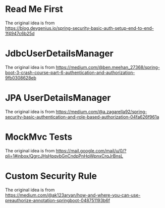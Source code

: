# Read Me First

The original idea is from  
https://blog.devgenius.io/spring-security-basic-auth-setup-end-to-end-1f4947c6b25d

# JdbcUserDetailsManager

The original idea is from
https://medium.com/@ben.meehan_27368/spring-boot-3-crash-course-part-6-authentication-and-authorization-9fb0308628eb

# JPA UserDetailsManager

The original idea is from
https://medium.com/@a.zagarella92/spring-security-basic-authentication-and-role-based-authorization-04fa626f961a

# MockMvc Tests

The original idea is from
https://mail.google.com/mail/u/0/?pli=1#inbox/QgrcJHsHpqvbGnCndpPnHqWpnxCrqJrBnsL

# Custom Security Rule

The original idea is from  
https://medium.com/@ak123aryan/how-and-where-you-can-use-preauthorize-annotation-springboot-048751193b6f
